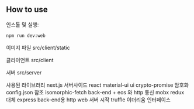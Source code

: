 ## How to use

인스톨 및 실행:

```bash
npm run dev:web
```

이미지 파일
src/client/static

클라이언트
src/client

서버
src/server

사용된 라이브러리
next.js           서버사이드 react
material-ui       ui
crypto-promise    암호화 config.json 참조
isomorphic-fetch  back-end + eos 와 http 통신
mobx              redux 대체
express           back-end용 http web 서버 시작
truffle           이더리움 인터페이스
